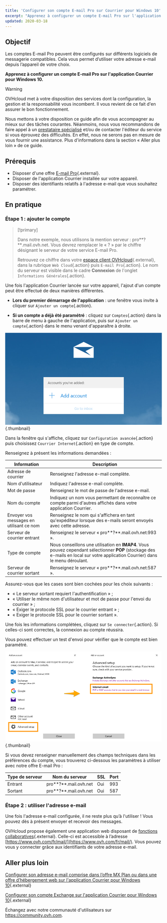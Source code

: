 ```yaml
---
title: 'Configurer son compte E-mail Pro sur Courrier pour Windows 10'
excerpt: "Apprenez à configurer un compte E-mail Pro sur l'application Courrier pour Windows 10"
updated: 2020-03-18
---
```



## Objectif

Les comptes E-mail Pro peuvent être configurés sur différents logiciels de messagerie compatibles. Cela vous permet d’utiliser votre adresse e-mail depuis l’appareil de votre choix.

**Apprenez à configurer un compte E-mail Pro sur l'application Courrier pour Windows 10.**

> [!warning]
>
> OVHcloud met à votre disposition des services dont la configuration, la gestion et la responsabilité vous incombent. Il vous revient de ce fait d'en assurer le bon fonctionnement.
> 
> Nous mettons à votre disposition ce guide afin de vous accompagner au mieux sur des tâches courantes. Néanmoins, nous vous recommandons de faire appel à un [prestataire spécialisé](https://partner.ovhcloud.com/fr/) et/ou de contacter l'éditeur du service si vous éprouvez des difficultés. En effet, nous ne serons pas en mesure de vous fournir une assistance. Plus d'informations dans la section « Aller plus loin » de ce guide.
> 

## Prérequis

- Disposer d'une offre [E-mail Pro](https://www.ovhcloud.com/fr/emails/email-pro/){.external}.
- Disposer de l'application Courrier installée sur votre appareil.
- Disposer des identifiants relatifs à l'adresse e-mail que vous souhaitez paramétrer.

## En pratique

### Étape 1 : ajouter le compte

> [!primary]
>
> Dans notre exemple, nous utilisons la mention serveur : pro**?**.mail.ovh.net. Vous devrez remplacer le « ? » par le chiffre désignant le serveur de votre service E-mail Pro.
> 
> Retrouvez ce chiffre dans votre [espace client OVHcloud](https://www.ovh.com/auth/?action=gotomanager&from=https://www.ovh.com/fr/&ovhSubsidiary=fr){.external}, dans la rubrique `Web Cloud`{.action} puis `E-mail Pro`{.action}. Le nom du serveur est visible dans le cadre **Connexion** de l'onglet `Informations Générales`{.action}.
> 

Une fois l'application Courrier lancée sur votre appareil, l'ajout d'un compte peut être effectué de deux manières différentes.

- **Lors du premier démarrage de l'application** : une fenêtre vous invite à cliquer sur `Ajouter un compte`{.action}.

- **Si un compte a déjà été paramétré** : cliquez sur `Comptes`{.action} dans la barre de menu à gauche de l'application, puis sur `Ajouter un compte`{.action} dans le menu venant d'apparaître à droite.

![emailpro](images/configuration-mail-windows-step1.png){.thumbnail}

Dans la fenêtre qui s'affiche, cliquez sur `Configuration avancée`{.action} puis choisissez `Courrier Internet`{.action} en type de compte.

Renseignez à présent les informations demandées :

|Information|Description|
|---|---|
|Adresse de courrier|Renseignez l'adresse e-mail complète.|
|Nom d'utilisateur|Indiquez l'adresse e-mail complète.|
|Mot de passe|Renseignez le mot de passe de l'adresse e-mail.|
|Nom du compte|Indiquez un nom vous permettant de reconnaître ce compte parmi d'autres affichés dans votre application Courrier.|
|Envoyer vos messages en utilisant ce nom|Renseignez le nom qui s'affichera en tant qu'expéditeur lorsque des e-mails seront envoyés avec cette adresse.|
|Serveur de courrier entrant|Renseignez le serveur « pro**?**.mail.ovh.net:993 ».|
|Type de compte|Nous conseillons une utilisation en **IMAP4**. Vous pouvez cependant sélectionner **POP** (stockage des e-mails en local sur votre application Courrier) dans le menu déroulant.|
|Serveur de courrier sortant|Renseignez le serveur « pro**?**.mail.ovh.net:587 ».|

Assurez-vous que les cases sont bien cochées pour les choix suivants :

- « Le serveur sortant requiert l'authentification » ;
- « Utiliser le même nom d'utilisateur et mot de passe pour l'envoi du courrier » ;
- « Exiger le protocole SSL pour le courrier entrant » ;
- « Exiger le protocole SSL pour le courrier sortant ».

Une fois les informations complétées, cliquez sur `Se connecter`{.action}. Si celles-ci sont correctes, la connexion au compte réussira.

Vous pouvez effectuer un test d'envoi pour vérifier que le compte est bien paramétré.

![emailpro](images/configuration-mail-windows-step2.png){.thumbnail}

Si vous devez renseigner manuellement des champs techniques dans les préférences du compte, vous trouverez ci-dessous les paramètres à utiliser avec notre offre E-mail Pro :

|Type de serveur|Nom du serveur|SSL|Port|
|---|---|---|---|
|Entrant|pro**?**.mail.ovh.net|Oui|993|
|Sortant|pro**?**.mail.ovh.net|Oui|587|

### Étape 2 : utiliser l'adresse e-mail

Une fois l'adresse e-mail configurée, il ne reste plus qu’à l'utiliser ! Vous pouvez dès à présent envoyer et recevoir des messages.

OVHcloud propose également une application web disposant de [fonctions collaboratives](https://www.ovhcloud.com/fr/emails/){.external}. Celle-ci est accessible à l’adresse [https://www.ovh.com/fr/mail/](https://www.ovh.com/fr/mail/). Vous pouvez vous y connecter grâce aux identifiants de votre adresse e-mail.

## Aller plus loin

[Configurer son adresse e-mail comprise dans l’offre MX Plan ou dans une offre d’hébergement web sur l'application Courrier pour Windows 10](/pages/web_cloud/email_and_collaborative_solutions/mx_plan/how_to_configure_windows_10){.external}

[Configurer son compte Exchange sur l'application Courrier pour Windows 10](/pages/web_cloud/email_and_collaborative_solutions/microsoft_exchange/how_to_configure_windows_10){.external}

Échangez avec notre communauté d'utilisateurs sur <https://community.ovh.com>.